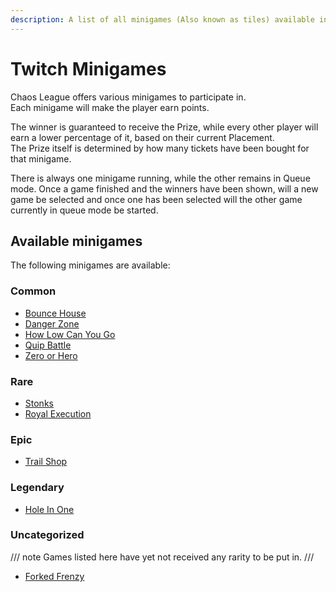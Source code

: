 ```yaml
---
description: A list of all minigames (Also known as tiles) available in Chaos League to play.
---
```


# Twitch Minigames

Chaos League offers various minigames to participate in.  
Each minigame will make the player earn points.

The winner is guaranteed to receive the Prize, while every other player will earn a lower percentage of it, based on their current Placement.  
The Prize itself is determined by how many tickets have been bought for that minigame.

There is always one minigame running, while the other remains in Queue mode. Once a game finished and the winners have been shown, will a new game be selected and once one has been selected will the other game currently in queue mode be started.

## Available minigames

The following minigames are available:

### Common

- [Bounce House](common/bounce-house.md)
- [Danger Zone](common/danger-zone.md)
- [How Low Can You Go](common/how-low-can-you-go.md)
- [Quip Battle](common/quip-battle.md)
- [Zero or Hero](common/zero-or-hero.md)

### Rare

- [Stonks](rare/stonks.md)
- [Royal Execution](rare/royal-execution.md)

### Epic

- [Trail Shop](epic/trail-shop.md)

### Legendary

- [Hole In One](legendary/hole-in-one.md)

### Uncategorized

/// note
Games listed here have yet not received any rarity to be put in.
///

- [Forked Frenzy](uncategorized/forked-frenzy.md)